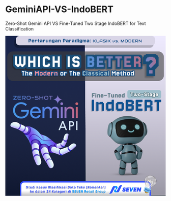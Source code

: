 # GeminiAPI-VS-IndoBERT
Zero-Shot Gemini API VS Fine-Tuned Two Stage IndoBERT for Text Classification

![Cover](https://github.com/NauvalMuzaki7/GeminiAPI-VS-IndoBERT/blob/main/1.png)
